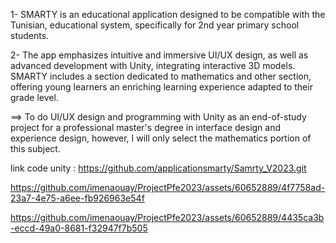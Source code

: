 
1- SMARTY is an educational application designed to be compatible with the Tunisian, educational system, specifically for 2nd year primary school students.

2- The app emphasizes intuitive and immersive UI/UX design, as well as advanced development with Unity, integrating interactive 3D models. SMARTY includes a section dedicated to mathematics and other section, offering young learners an enriching learning experience adapted to their grade level.

==> To do UI/UX design and programming with Unity as an end-of-study project for a professional master's degree in interface design and experience design, however, I will only select the mathematics portion of this subject.

link code unity : https://github.com/applicationsmarty/Samrty_V2023.git


https://github.com/imenaouay/ProjectPfe2023/assets/60652889/4f7758ad-23a7-4e75-a6ee-fb926963e54f



https://github.com/imenaouay/ProjectPfe2023/assets/60652889/4435ca3b-eccd-49a0-8681-f32947f7b505

